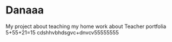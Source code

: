 # Danaaa
My project about teaching
my home work about Teacher portfolia
5+55+21=15
cdshhvbhdsgvc+dnvcv55555555
